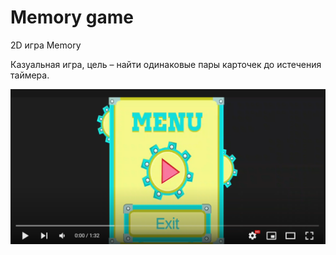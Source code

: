 # Memory game
2D игра Memory

Казуальная игра, цель – найти одинаковые пары карточек до истечения таймера. 

[![Watch the video](for_readme/preview1.png)](https://www.youtube.com/watch?v=TYT5wPajkx8&ab_channel=Leramy)
